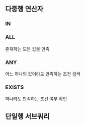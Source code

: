 


## 다중행 연산자

### IN

### ALL
존재하는 모든 값을 만족 


### ANY

어느 하나의 값이라도 만족하는 조건 검색

### EXISTS
하나라도 만족하는 조건 여부 확인






## 단일행 서브쿼리 



